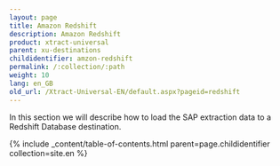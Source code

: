 ```yaml
---
layout: page
title: Amazon Redshift
description: Amazon Redshift
product: xtract-universal
parent: xu-destinations
childidentifier: amzon-redshift
permalink: /:collection/:path
weight: 10
lang: en_GB
old_url: /Xtract-Universal-EN/default.aspx?pageid=redshift
---
```


In this section we will describe how to load the SAP extraction data to a Redshift Database destination.

{% include _content/table-of-contents.html parent=page.childidentifier collection=site.en %}
